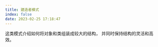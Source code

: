 ```yaml
---
title: 建造者模式
index: false
date: 2023-02-25 17:18:47
---
```


这类模式介绍如何将对象和类组装成较大的结构， 并同时保持结构的灵活和高效。

<Catalog />

<!-- | 设计模式            | 应用举例                                              | 简介                                                                                                         |
| ------------------- | ----------------------------------------------------- | ------------------------------------------------------------------------------------------------------------ |
| 适配器              | 对已有对象进行修改                                    | 让接口不兼容的对象能够相互合作                                                                               |
| 桥接                |                                                       | 可将一个大类或一系列紧密相关的类拆分为抽象和实现两个独立的层次结构，从而能在开发时分别使用                   |
| 组合                | 树形结构                                              | 你可以使用它将对象组合成树状结构，并且能像使用独立对象一样使用                                               |
| [装饰](./decorator) | 通知、队列、栈<br/>不改变对象接口的情况下强化对象功能 | 允许你通过将对象放入包含行为的特殊封装对象中来为原对象绑定新的行为                                           |
| 外观                |                                                       | 能为程序库、框架或其他复杂类提供一个简单的接口                                                               |
| 享元                |                                                       | 摒弃了在每个对象中保存所有数据的方式，通过共享多个对象所共有的相同状态，让你能在有限的内存容量中载入更多对象 |
| 代理                |                                                       | 让你能够提供对象的替代品或占位符。代理控制着原对象的访问，并允许在将请求提交给对象前后进行一些处理           | -->

